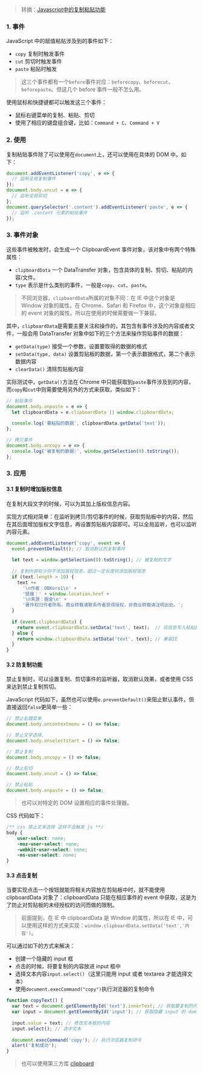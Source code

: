 > 转摘：[Javascript中的复制粘贴功能](http://blog.poetries.top/2018/12/23/js-copy/)

### 1. 事件

JavaScript 中的赋值粘贴涉及到的事件如下：

* `copy` 复制时触发事件
* `cut` 剪切时触发事件
* `paste` 粘贴时触发

> 这三个事件都有一个`before`事件对应：`beforecopy`、`beforecut`、`beforepaste`。但这几个 before 事件一般不怎么用。

使用鼠标和快捷键都可以触发这三个事件：

* 鼠标右键菜单的复制、粘贴、剪切
* 使用了相应的键盘组合键，比如：`Command + C`、`Command + V`

### 2. 使用

复制粘贴事件除了可以使用在`document`上，还可以使用在具体的 DOM 中。如下：

```JavaScript
document.addEventListener('copy', e => {
  // 监听全局复制事件
});
document.body.oncut = e => {
  // 监听全局剪切
};
document.querySelector('.content').addEventListener('paste', e => {
  // 监听 .content 元素的粘贴事件
});
```

### 3. 事件对象

这些事件被触发时，会生成一个 ClipboardEvent 事件对象，该对象中有两个特殊属性：

* `clipboardData` 一个 DataTransfer 对象，包含具体的复制、剪切、粘贴的内容/文件。
* `type` 表示是什么类别的事件，一般是`copy`、`cut`、`paste`。

> 不同浏览器，`clipboardData`所属的对象不同：在 IE 中这个对象是 Window 对象的属性，在 Chrome、Safari 和 Firefox 中，这个对象是相应的 event 对象的属性。所以在使用的时候需要做一下兼容。

其中，`clipboardData`是需要主要关注和操作的，其包含有事件涉及的内容或者文件，一般会用 DataTransfer 对象中如下的三个方法来操作剪贴事件的数据：

* `getData(type)` 接受一个参数，设置要取得的数据的格式
* `setData(type, data)` 设置剪贴板的数据，第一个表示数据格式，第二个表示数据内容
* `clearData()` 清除剪贴板内容

实际测试中，`getData()`方法在 Chrome 中只能获取到`paste`事件涉及到的内容，而`copy`和`cut`中则需要使用另外的方式来获取，类似如下：

```JavaScript
// 粘贴事件
document.body.onpaste = e => {
  let clipboardData = e.clipboardData || window.clipboardData;
  
  console.log('要粘贴的数据', clipboardData.getData('text'));
};

// 拷贝事件
document.body.oncopy = e => {
  console.log('被复制的数据:', window.getSelection(0).toString());
};
```

### 3. 应用

#### 3.1 复制时增加版权信息

在复制大段文字的时候，可以为其加上版权信息内容。

实现方式相对简单：在监听到拷贝/剪切事件的时候，获取剪贴板中的内容，然后在其后面增加版权文字信息，再设置剪贴板内容即可。可以全局监听，也可以监听内容元素。

```JavaScript
document.addEventListener('copy', event => {
  event.preventDefault(); // 取消默认的复制事件
  
  let text = window.getSelection(0).toString(); // 被复制的文字
  
  // 复制内容较少则不添加版权信息，超过一定长度则添加版权信息
  if (text.length > 10) {
    text +=
      '\n作者：OBKoro1\n' +
      '链接：' + window.location.href +
      '\n来源：掘金\n' +
      '著作权归作者所有。商业转载请联系作者获得授权，非商业转载请注明出处。';
  }
  
  if (event.clipboardData) {
    return event.clipboardData.setData('text', text);  // 将信息写入粘贴板
  } else {
    return window.clipboardData.setData('text', text); // 兼容IE
  }
}
```

#### 3.2 防复制功能

禁止复制时，可以设置复制、剪切事件的监听器，取消默认效果，或者使用 CSS 来达到禁止复制剪切。

JavaScript 代码如下，虽然也可以使用`e.preventDefault()`来阻止默认事件，但直接返回`false`更简单一些：

```JavaScript
// 禁止右键菜单
document.body.oncontextmenu = () => false;

// 禁止文字选择。
document.body.onselectstart = () => false;

// 禁止复制
document.body.oncopy = () => false;

// 禁止剪切
document.body.oncut = () => false;

// 禁止粘贴
document.body.onpaste = () => false;
```

> 也可以对特定的 DOM 设置相应的事件处理器。

CSS 代码如下：

```CSS
/** css 禁止文本选择 这样不会触发 js **/
body {
    user-select: none;
    -moz-user-select: none;
    -webkit-user-select: none;
    -ms-user-select: none;
}
```

#### 3.3 点击复制

当要实现点击一个按钮就能将相关内容放在剪贴板中时，就不能使用 clipboardData 对象了：clipboardData 只能在相应事件的 event 中获取，这是为了防止对剪贴板的未经授权的访问而做的限制。

> 前面提到，在 IE 中 clipboardData 是 Window 的属性，所以在 IE 中，可以使用这样的方式来实现：`window.clipboardData.setData('text','内容')`。

可以通过如下的方式来解决：

* 创建一个隐藏的 input 框
* 点击的时候，将要复制的内容放进 input 框中
* 选择文本内容`input.select()`（这里只能用 input 或者 textarea 才能选择文本）
* 使用`document.execCommand("copy")`执行浏览器的复制命令

```JavaScript
function copyText() {
  var text = document.getElementById('text').innerText; // 获取要复制的内容也可以传进来
  var input = document.getElementById('input'); // 获取隐藏 input 的 dom
  
  input.value = text; // 修改文本框的内容
  input.select(); // 选中文本
  
  document.execCommand('copy'); // 执行浏览器复制命令
  alert('复制成功');
}
```

> 也可以使用第三方库 [clipboard](https://github.com/zenorocha/clipboard.js)


